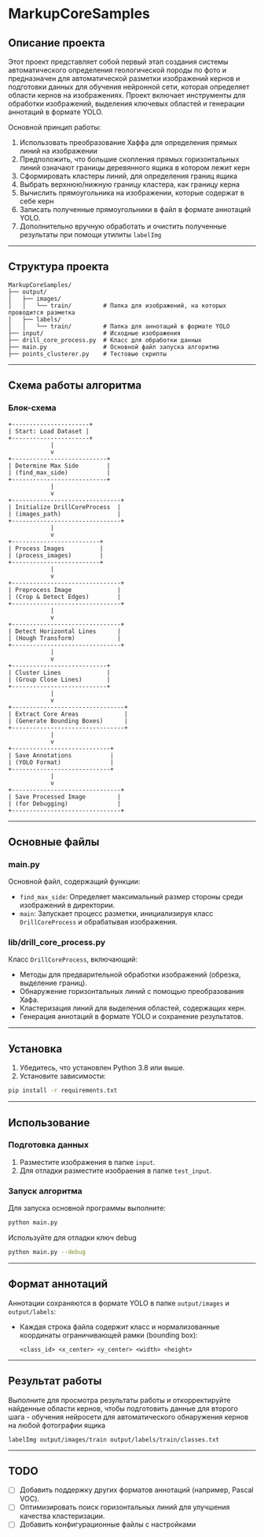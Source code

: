 # MarkupCoreSamples

## Описание проекта

Этот проект представляет собой первый этап создания системы автоматического определения геологической породы по фото и предназначен для автоматической разметки изображений кернов и подготовки данных для обучения нейронной сети, которая определяет области кернов на изображениях. Проект включает инструменты для обработки изображений, выделения ключевых областей и генерации аннотаций в формате YOLO.

Основной принцип работы:
1) Использовать преобразование Хаффа для определения прямых линий на изображении
2) Предположить, что большие скопления прямых горизонтальных линий означают границы деревянного ящика в котором лежит керн
3) Сформировать кластеры линий, для определения границ ящика
4) Выбрать верхнюю/нижную границу кластера, как границу керна
5) Вычислить прямоугольника на изображении, которые содержат в себе керн
6) Записать полученные прямоугольники в файл в формате аннотаций YOLO.
7) Дополнительно вручную обработать и очистить полученные результаты при помощи утилиты `labelImg`

---

## Структура проекта
```
MarkupCoreSamples/
├── output/
│   ├── images/
│   │   └── train/         # Папка для изображений, на которых проводится разметка
│   ├── labels/
│   │   └── train/         # Папка для аннотаций в формате YOLO
├── input/                 # Исходные изображения
├── drill_core_process.py  # Класс для обработки данных
├── main.py                # Основной файл запуска алгоритма
├── points_clusterer.py    # Тестовые скрипты
```

---

## Схема работы алгоритма

### Блок-схема

```plaintext
+----------------------+            
| Start: Load Dataset |            
+----------------------+            
            |                       
            v                       
+---------------------------+       
| Determine Max Side        |       
| (find_max_side)           |       
+---------------------------+       
            |                       
            v                       
+-------------------------------+   
| Initialize DrillCoreProcess  |   
| (images_path)                |   
+-------------------------------+   
            |                       
            v                       
+-------------------------+         
| Process Images          |         
| (process_images)        |         
+-------------------------+         
            |                       
            v                       
+-------------------------------+   
| Preprocess Image             |   
| (Crop & Detect Edges)        |   
+-------------------------------+   
            |                       
            v                       
+-------------------------------+   
| Detect Horizontal Lines      |   
| (Hough Transform)            |   
+-------------------------------+   
            |                       
            v                       
+---------------------------+       
| Cluster Lines             |       
| (Group Close Lines)       |       
+---------------------------+       
            |                       
            v                       
+--------------------------------+  
| Extract Core Areas             |  
| (Generate Bounding Boxes)      |  
+--------------------------------+  
            |                       
            v                       
+----------------------------+      
| Save Annotations           |      
| (YOLO Format)              |      
+----------------------------+      
            |                       
            v                       
+-------------------------------+   
| Save Processed Image         |   
| (for Debugging)              |   
+-------------------------------+   
```

---

## Основные файлы

### main.py
Основной файл, содержащий функции:
- `find_max_side`: Определяет максимальный размер стороны среди изображений в директории.
- `main`: Запускает процесс разметки, инициализируя класс `DrillCoreProcess` и обрабатывая изображения.

### lib/drill_core_process.py
Класс `DrillCoreProcess`, включающий:
- Методы для предварительной обработки изображений (обрезка, выделение границ).
- Обнаружение горизонтальных линий с помощью преобразования Хафа.
- Кластеризация линий для выделения областей, содержащих керн.
- Генерация аннотаций в формате YOLO и сохранение результатов.

---

## Установка

1. Убедитесь, что установлен Python 3.8 или выше.
2. Установите зависимости:
```bash
pip install -r requirements.txt
```

---

## Использование

### Подготовка данных
1. Разместите изображения в папке `input`.
2. Для отладки разместите изобраения  в папке `test_input`.

### Запуск алгоритма
Для запуска основной программы выполните:
```bash
python main.py
```
Используйте для отладки ключ debug
```bash
python main.py --debug
```
---

## Формат аннотаций
Аннотации сохраняются в формате YOLO в папке `output/images` и `output/labels`:
- Каждая строка файла содержит класс и нормализованные координаты ограничивающей рамки (bounding box):
  ```
  <class_id> <x_center> <y_center> <width> <height>
  ```

---
## Результат работы

Выполните для просмотра результаты работы и откорректируйте найденные области кернов, 
чтобы подготовить данные для второго шага - обучения нейросети для автоматического обнаружения кернов на любой фотографии ящика
```
labelImg output/images/train output/labels/train/classes.txt
```

---

## TODO
- [ ] Добавить поддержку других форматов аннотаций (например, Pascal VOC).
- [ ] Оптимизировать поиск горизонтальных линий для улучшения качества кластеризации.
- [ ] Добавить конфигурационные файлы с настройками
